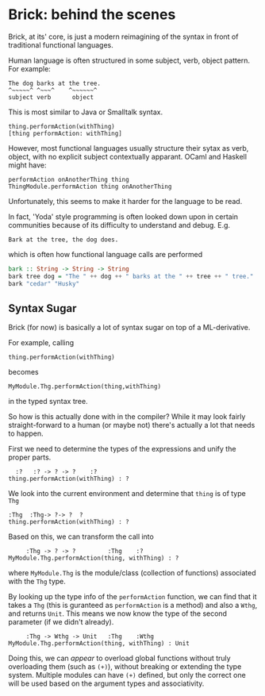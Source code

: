 # Brick: behind the scenes

Brick, at its' core, is just a modern reimagining of the syntax in front of traditional functional languages.

Human language is often structured in some subject, verb, object pattern.
For example:

	The dog barks at the tree.
	^~~~~~^ ^~~~^    ^~~~~~~^
	subject verb      object

This is most similar to Java or Smalltalk syntax.

	thing.performAction(withThing)
	[thing performAction: withThing]

However, most functional languages usually structure their sytax as verb, object, with no explicit subject contextually apparant.
OCaml and Haskell might have:

	performAction onAnotherThing thing
	ThingModule.performAction thing onAnotherThing

Unfortunately, this seems to make it harder for the language to be read.

In fact, 'Yoda' style programming is often looked down upon in certain communities because of its difficulty to understand and debug.
E.g.

	Bark at the tree, the dog does.

which is often how functional language calls are performed
```haskell
bark :: String -> String -> String
bark tree dog = "The " ++ dog ++ " barks at the " ++ tree ++ " tree."
bark "cedar" "Husky"
```

## Syntax Sugar

Brick (for now) is basically a lot of syntax sugar on top of a ML-derivative.

For example, calling

	thing.performAction(withThing)

becomes

	MyModule.Thg.performAction(thing,withThing)

in the typed syntax tree.

So how is this actually done with in the compiler? While it may look fairly straight-forward to a human (or maybe not) there's actually a lot that needs to happen.

First we need to determine the types of the expressions and unify the proper parts.

	  :?   :? -> ? -> ?    :?
	thing.performAction(withThing) : ?

We look into the current environment and determine that `thing` is of type `Thg`

	:Thg  :Thg-> ?-> ?  ?
	thing.performAction(withThing) : ?

Based on this, we can transform the call into

         :Thg -> ? -> ?         :Thg    :?
	MyModule.Thg.performAction(thing, withThing) : ?

where `MyModule.Thg` is the module/class (collection of functions) associated with the `Thg` type.

By looking up the type info of the `performAction` function, we can find that it takes a `Thg` (this is guranteed as `performAction` is a method) and also a `Wthg`, and returns `Unit`. This means we now know the type of the second parameter (if we didn't already).

         :Thg -> Wthg -> Unit   :Thg    :Wthg
	MyModule.Thg.performAction(thing, withThing) : Unit


Doing this, we can _appear_ to overload global functions without truly overloading them (such as `(+)`), without breaking or extending the type system. Multiple modules can have `(+)` defined, but only the correct one will be used based on the argument types and associativity.
